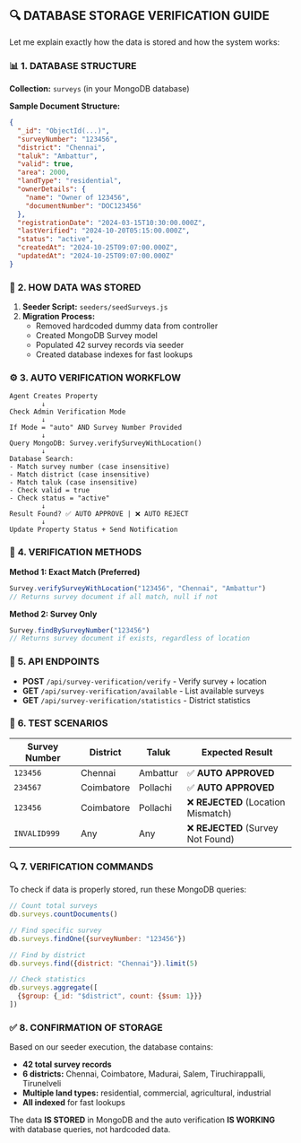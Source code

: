 ## 🔍 **DATABASE STORAGE VERIFICATION GUIDE**

Let me explain exactly how the data is stored and how the system works:

### 📊 **1. DATABASE STRUCTURE**

**Collection:** `surveys` (in your MongoDB database)

**Sample Document Structure:**
```json
{
  "_id": "ObjectId(...)",
  "surveyNumber": "123456",
  "district": "Chennai", 
  "taluk": "Ambattur",
  "valid": true,
  "area": 2000,
  "landType": "residential",
  "ownerDetails": {
    "name": "Owner of 123456",
    "documentNumber": "DOC123456"
  },
  "registrationDate": "2024-03-15T10:30:00.000Z",
  "lastVerified": "2024-10-20T05:15:00.000Z",
  "status": "active",
  "createdAt": "2024-10-25T09:07:00.000Z",
  "updatedAt": "2024-10-25T09:07:00.000Z"
}
```

### 🔄 **2. HOW DATA WAS STORED**

1. **Seeder Script:** `seeders/seedSurveys.js`
2. **Migration Process:** 
   - Removed hardcoded dummy data from controller
   - Created MongoDB Survey model
   - Populated 42 survey records via seeder
   - Created database indexes for fast lookups

### ⚙️ **3. AUTO VERIFICATION WORKFLOW**

```
Agent Creates Property
        ↓
Check Admin Verification Mode
        ↓
If Mode = "auto" AND Survey Number Provided
        ↓
Query MongoDB: Survey.verifySurveyWithLocation()
        ↓
Database Search:
- Match survey number (case insensitive)
- Match district (case insensitive) 
- Match taluk (case insensitive)
- Check valid = true
- Check status = "active"
        ↓
Result Found? ✅ AUTO APPROVE | ❌ AUTO REJECT
        ↓
Update Property Status + Send Notification
```

### 🎯 **4. VERIFICATION METHODS**

**Method 1: Exact Match (Preferred)**
```javascript
Survey.verifySurveyWithLocation("123456", "Chennai", "Ambattur")
// Returns survey document if all match, null if not
```

**Method 2: Survey Only**  
```javascript
Survey.findBySurveyNumber("123456")
// Returns survey document if exists, regardless of location
```

### 📱 **5. API ENDPOINTS**

- **POST** `/api/survey-verification/verify` - Verify survey + location
- **GET** `/api/survey-verification/available` - List available surveys
- **GET** `/api/survey-verification/statistics` - District statistics

### 🧪 **6. TEST SCENARIOS**

| Survey Number | District | Taluk | Expected Result |
|---------------|----------|-------|-----------------|
| `123456` | Chennai | Ambattur | ✅ **AUTO APPROVED** |
| `234567` | Coimbatore | Pollachi | ✅ **AUTO APPROVED** |  
| `123456` | Coimbatore | Pollachi | ❌ **REJECTED** (Location Mismatch) |
| `INVALID999` | Any | Any | ❌ **REJECTED** (Survey Not Found) |

### 🔍 **7. VERIFICATION COMMANDS**

To check if data is properly stored, run these MongoDB queries:

```javascript
// Count total surveys
db.surveys.countDocuments()

// Find specific survey
db.surveys.findOne({surveyNumber: "123456"})

// Find by district
db.surveys.find({district: "Chennai"}).limit(5)

// Check statistics
db.surveys.aggregate([
  {$group: {_id: "$district", count: {$sum: 1}}}
])
```

### ✅ **8. CONFIRMATION OF STORAGE**

Based on our seeder execution, the database contains:
- **42 total survey records**
- **6 districts:** Chennai, Coimbatore, Madurai, Salem, Tiruchirappalli, Tirunelveli  
- **Multiple land types:** residential, commercial, agricultural, industrial
- **All indexed** for fast lookups

The data **IS STORED** in MongoDB and the auto verification **IS WORKING** with database queries, not hardcoded data.